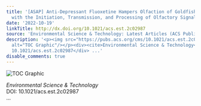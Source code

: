 ```yaml
---
title: '[ASAP] Anti-Depressant Fluoxetine Hampers Olfaction of Goldfish by Interfering
  with the Initiation, Transmission, and Processing of Olfactory Signals'
date: '2022-10-19'
linkTitle: http://dx.doi.org/10.1021/acs.est.2c02987
source: 'Environmental Science & Technology: Latest Articles (ACS Publications)'
description: '<p><img src="https://pubs.acs.org/cms/10.1021/acs.est.2c02987/asset/images/medium/es2c02987_0007.gif"
  alt="TOC Graphic"/></p><div><cite>Environmental Science & Technology</cite></div><div>DOI:
  10.1021/acs.est.2c02987</div> ...'
disable_comments: true
---
```

<p><img src="https://pubs.acs.org/cms/10.1021/acs.est.2c02987/asset/images/medium/es2c02987_0007.gif" alt="TOC Graphic"/></p><div><cite>Environmental Science & Technology</cite></div><div>DOI: 10.1021/acs.est.2c02987</div> ...